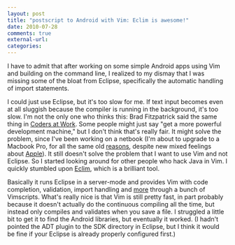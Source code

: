 ```yaml
---
layout: post
title: "postscript to Android with Vim: Eclim is awesome!"
date: 2010-07-28
comments: true
external-url:
categories:
---
```



I have to admit that after working on some simple Android apps using Vim
and building on the command line, I realized to my dismay that I was
missing some of the bloat from Eclipse, specifically the automatic
handling of import statements.

I could just use Eclipse, but it's too slow for me. If text input
becomes even at all sluggish because the compiler is running in the
background, it's too slow. I'm not the only one who thinks this: Brad
Fitzpatrick said the same thing in [Coders at
Work](http://books.google.com/books?id=nneBa6-mWfgC&lpg=PA174&ots=gDzpEaRT-x&dq=eclipse%20%22coders%20at%20work%22&pg=PA85#v=onepage&q&f=false).
Some people might just say "get a more powerful development machine,"
but I don't think that's really fair. It might solve the problem, since
I've been working on a netbook (I'm about to upgrade to a Macbook Pro,
for all the same old [reasons](http://www.paulgraham.com/mac.html),
despite new mixed feelings about
[Apple](http://www.paulgraham.com/apple.html)). It still doesn't solve
the problem that I want to use Vim and not Eclipse. So I started looking
around for other people who hack Java in Vim. I quickly stumbled upon
[Eclim](http://eclim.org/), which is a brilliant tool.

Basically it runs Eclipse in a server-mode and provides Vim with code
completion, validation, import handling and
[more](http://eclim.org/features.html#java-integration) through a bunch
of Vimscripts. What's really nice is that Vim is still pretty fast, in
part probably because it doesn't actually do the continuous compiling
all the time, but instead only compiles and validates when you save a
file. I struggled a little bit to get it to find the Android libraries,
but eventually it worked. (I hadn't pointed the ADT plugin to the SDK
directory in Eclipse, but I think it would be fine if your Eclipse is
already properly configured first.)
